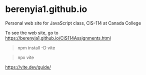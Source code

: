 # berenyia1.github.io

Personal web site for JavaScript class, CIS-114 at Canada College

To see the web site, go to https://berenyia1.github.io/CIS114Assignments.html


> npm install -D vite

> npx vite


https://vite.dev/guide/
